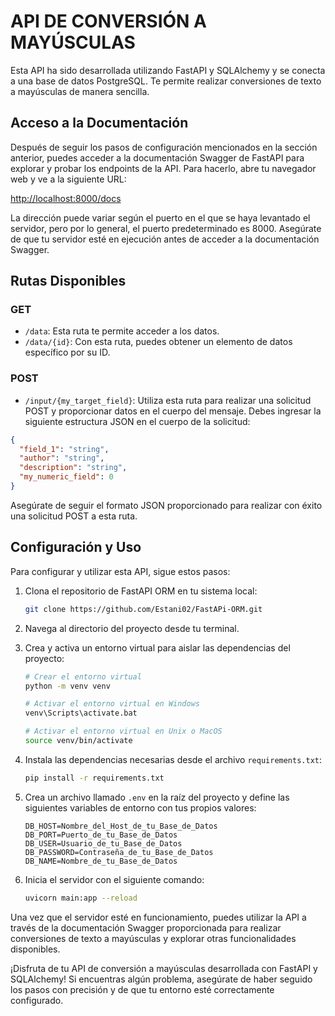 # API DE CONVERSIÓN A MAYÚSCULAS

Esta API ha sido desarrollada utilizando FastAPI y SQLAlchemy y se conecta a una base de datos PostgreSQL. Te permite realizar conversiones de texto a mayúsculas de manera sencilla.

## Acceso a la Documentación

Después de seguir los pasos de configuración mencionados en la sección anterior, puedes acceder a la documentación Swagger de FastAPI para explorar y probar los endpoints de la API. Para hacerlo, abre tu navegador web y ve a la siguiente URL:

[http://localhost:8000/docs](http://localhost:8000/docs)

La dirección puede variar según el puerto en el que se haya levantado el servidor, pero por lo general, el puerto predeterminado es 8000. Asegúrate de que tu servidor esté en ejecución antes de acceder a la documentación Swagger.

## Rutas Disponibles

### GET

- `/data`: Esta ruta te permite acceder a los datos.
- `/data/{id}`: Con esta ruta, puedes obtener un elemento de datos específico por su ID.

### POST

- `/input/{my_target_field}`: Utiliza esta ruta para realizar una solicitud POST y proporcionar datos en el cuerpo del mensaje. Debes ingresar la siguiente estructura JSON en el cuerpo de la solicitud:

```json
{
  "field_1": "string",
  "author": "string",
  "description": "string",
  "my_numeric_field": 0
}
```

Asegúrate de seguir el formato JSON proporcionado para realizar con éxito una solicitud POST a esta ruta.

## Configuración y Uso

Para configurar y utilizar esta API, sigue estos pasos:

1. Clona el repositorio de FastAPI ORM en tu sistema local:

   ```bash
   git clone https://github.com/Estani02/FastAPi-ORM.git
   ```

2. Navega al directorio del proyecto desde tu terminal.

3. Crea y activa un entorno virtual para aislar las dependencias del proyecto:

   ```bash
   # Crear el entorno virtual
   python -m venv venv

   # Activar el entorno virtual en Windows
   venv\Scripts\activate.bat

   # Activar el entorno virtual en Unix o MacOS
   source venv/bin/activate
   ```

4. Instala las dependencias necesarias desde el archivo `requirements.txt`:

   ```bash
   pip install -r requirements.txt
   ```

5. Crea un archivo llamado `.env` en la raíz del proyecto y define las siguientes variables de entorno con tus propios valores:

   ```plaintext
   DB_HOST=Nombre_del_Host_de_tu_Base_de_Datos
   DB_PORT=Puerto_de_tu_Base_de_Datos
   DB_USER=Usuario_de_tu_Base_de_Datos
   DB_PASSWORD=Contraseña_de_tu_Base_de_Datos
   DB_NAME=Nombre_de_tu_Base_de_Datos
   ```

6. Inicia el servidor con el siguiente comando:

   ```bash
   uvicorn main:app --reload
   ```

Una vez que el servidor esté en funcionamiento, puedes utilizar la API a través de la documentación Swagger proporcionada para realizar conversiones de texto a mayúsculas y explorar otras funcionalidades disponibles.

¡Disfruta de tu API de conversión a mayúsculas desarrollada con FastAPI y SQLAlchemy! Si encuentras algún problema, asegúrate de haber seguido los pasos con precisión y de que tu entorno esté correctamente configurado.